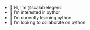 - 👋 Hi, I’m @scalablelegend
- 👀 I’m interested in python
- 🌱 I’m currently learning python
- 💞️ I’m looking to collaborate on python

<!---
scalablelegend/scalablelegend is a ✨ special ✨ repository because its `README.md` (this file) appears on your GitHub profile.
You can click the Preview link to take a look at your changes.
--->
